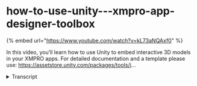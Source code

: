 # how-to-use-unity---xmpro-app-designer-toolbox
{% embed url="https://www.youtube.com/watch?v=kL73aNQAxf0" %}



In this video, you’ll learn how to use Unity to embed interactive 3D models in your XMPRO apps. For detailed documentation and a template please use: https://assetstore.unity.com/packages/tools/i...
<details>
<summary>Transcript</summary>In this video, you’ll learn how to use Unity to embed interactive 3D models in your XMPRO apps. For detailed documentation and a template please use: https://assetstore.unity.com/packages/tools/i...
in this video we are going to go over

how to configure a unity control

for use in app designer first you must

find the unity control in the

blocks panel right here search for unity

drag it onto the screen then you can

save

now we have a unity control on app

designer

after we click on the unity control here

to configure it we go to

block properties you'll see these three

tabs here

appearance we have the visibility rather

not unity is visible

the loading bar image if you want would

be the image that would show

while unity is loading in this case i do

not want a loading bar image so i'm

going to leave it blank

if you'd like to change the unity bar

color while it's loading in

you can change this color here to

whatever you would like in this case i

will set it to red behaviors where

all the important stuff is so within

this we have the code file the data file

in the framework file

these come from the unity build itself

so

they will map one to one to the file

that is given to you

so in this case our unity webassembly

code file

our unity data file and our unity

framework file we'll set these and now

it's ready to go

then if you want data you'll send that

through

same as any other control in app

designer you'll set the data source as

whatever you need it to

and you'll save filter it sort it

and it's ready to go and we'll receive

data

as it should then we

launch it we should see a loading bar

you
</details>